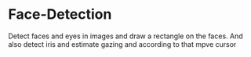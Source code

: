 # Face-Detection
Detect faces and eyes in images and draw a rectangle 
on the faces.
And also detect iris and  estimate gazing and according to that mpve cursor
